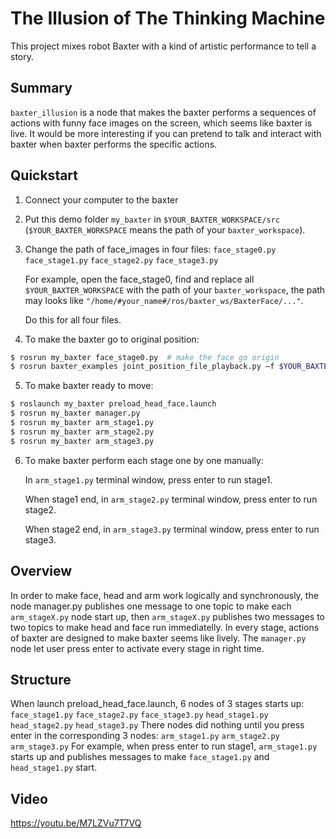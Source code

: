 # The Illusion of The Thinking Machine
This project mixes robot Baxter with a kind of artistic performance to tell a story.

##  Summary
`baxter_illusion` is a node that makes the baxter performs a sequences of actions with funny face images on the screen, which seems like baxter is live. It would be more interesting if you can pretend to talk and interact with baxter when baxter performs the specific actions.

##  Quickstart
1. Connect your computer to the baxter
2. Put this demo folder `my_baxter` in `$YOUR_BAXTER_WORKSPACE/src` (`$YOUR_BAXTER_WORKSPACE` means the path of your `baxter_workspace`).
3. Change the path of face_images in four files:
	`face_stage0.py`
	`face_stage1.py`
	`face_stage2.py`
	`face_stage3.py`

	For example, open the face_stage0, find and replace all `$YOUR_BAXTER_WORKSPACE` with the path of your `baxter_workspace`, the path may looks like `"/home/#your_name#/ros/baxter_ws/BaxterFace/..."`.

	Do this for all four files.
	
4. To make the baxter go to original position:
```bash
$ rosrun my_baxter face_stage0.py  # make the face go origin
$ rosrun baxter_examples joint_position_file_playback.py –f $YOUR_BAXTER_WORKSPACE/src/my_baxter/arm_stage0  # make two arms go origin
```

5. To make baxter ready to move:
```bash
$ roslaunch my_baxter preload_head_face.launch
$ rosrun my_baxter manager.py
$ rosrun my_baxter arm_stage1.py
$ rosrun my_baxter arm_stage2.py
$ rosrun my_baxter arm_stage3.py
```

6. To make baxter perform each stage one by one manually:

	In `arm_stage1.py` terminal window, press enter to run stage1.
	
	When stage1 end, in `arm_stage2.py` terminal window, press enter to run stage2.
	
	When stage2 end, in `arm_stage3.py` terminal window, press enter to run stage3.

##  Overview
In order to make face, head and arm work logically and synchronously, the node manager.py publishes one message to one topic to make each `arm_stageX.py` node start up, then `arm_stageX.py` publishes two messages to two topics to make head and face run immediatelly. In every stage, actions of baxter are designed to make baxter seems like lively. The `manager.py` node let user press enter to activate every stage in right time.

##  Structure
When launch preload_head_face.launch, 6 nodes of 3 stages starts up:
	`face_stage1.py`
	`face_stage2.py`
	`face_stage3.py`
	`head_stage1.py`
	`head_stage2.py`
	`head_stage3.py`
There nodes did nothing until you press enter in the corresponding 3 nodes:
	`arm_stage1.py`
	`arm_stage2.py`
	`arm_stage3.py`
For example, when press enter to run stage1, `arm_stage1.py` starts up and publishes messages to make `face_stage1.py` and `head_stage1.py` start.

##  Video
	
https://youtu.be/M7LZVu7T7VQ 


